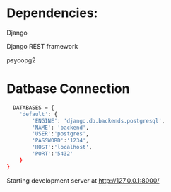 # Dependencies:

Django 

Django REST framework

psycopg2



# Datbase Connection


```bash
  DATABASES = {
    'default': {
        'ENGINE': 'django.db.backends.postgresql',
        'NAME': 'backend',
        'USER':'postgres',
        'PASSWORD':'1234',
        'HOST':'localhost',
        'PORT':'5432'
    }
}
```
Starting development server at http://127.0.0.1:8000/
